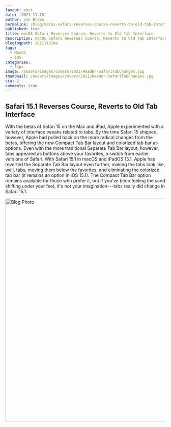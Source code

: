```yaml
---
layout: post
date: '2021-11-25'
author: Jon Brown
permalink: /blog/macos-safari-reverses-course-reverts-to-old-tab-interface/
published: true
title: macOS Safari Reverses Course, Reverts to Old Tab Interface
description: macOS Safari Reverses Course, Reverts to Old Tab Interface
blogimgpath: 20211101ma
tags:
  - MacOS
  - iOS
categories:
  - tips
image: /assets/images/covers/2021/Header-SafariTabChanges.jpg
thumbnail: /assets/images/covers/2021/Header-SafariTabChanges.jpg
cta: 2
comments: true
---
```

## Safari 15.1 Reverses Course, Reverts to Old Tab Interface

With the betas of Safari 15 on the Mac and iPad, Apple experimented with
a variety of interface tweaks related to tabs. By the time Safari 15
shipped, however, Apple had pulled back on the more radical changes from
the betas, offering the new Compact Tab Bar layout and colorized tab bar
as options. Even with the more traditional Separate Tab Bar layout,
however, tabs appeared as buttons above your favorites, a switch from
earlier versions of Safari. With Safari 15.1 in macOS and iPadOS 15.1,
Apple has reverted the Separate Tab Bar layout even further, making the
tabs look like, well, tabs, moving them below the favorites, and
eliminating the colorized tab bar (it remains an option in iOS 15.1).
The Compact Tab Bar option remains available for those who prefer it,
but if you've been feeling the sand shifting under your feet, it's not
your imagination---tabs really did change in Safari 15.1.

<img alt="Blog Photo" src="{{ site.site_cdn }}/assets/images/blog/2021/20211101ma/image2.png" class="img-fluid rounded m-2" width="700" />
